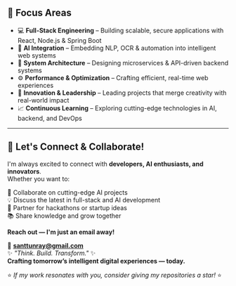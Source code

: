 ## 🎯 Focus Areas  

- 💻 **Full-Stack Engineering** – Building scalable, secure applications with React, Node.js & Spring Boot  
- 🧠 **AI Integration** – Embedding NLP, OCR & automation into intelligent web systems  
- 🔗 **System Architecture** – Designing microservices & API-driven backend systems  
- ⚙️ **Performance & Optimization** – Crafting efficient, real-time web experiences  
- 🚀 **Innovation & Leadership** – Leading projects that merge creativity with real-world impact  
- 📈 **Continuous Learning** – Exploring cutting-edge technologies in AI, backend, and DevOps  

---

## 🤝 Let's Connect & Collaborate!  

I'm always excited to connect with **developers, AI enthusiasts, and innovators**.  
Whether you want to:  

🚀 Collaborate on cutting-edge AI projects  
💡 Discuss the latest in full-stack and AI development  
🎯 Partner for hackathons or startup ideas  
📚 Share knowledge and grow together  

**Reach out — I'm just an email away!**  

📧 **santtunray@gmail.com**  
✨ *"Think. Build. Transform."* ✨  
**Crafting tomorrow’s intelligent digital experiences — today.**  

⭐ *If my work resonates with you, consider giving my repositories a star!* ⭐
